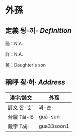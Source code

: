 # 外孫
## 定義 딍-끼- _Definition_
簡：N.A.

詳：N.A.

英：Daughter's son

## 稱呼 칑·허· _Address_

漢字/諺文 | 外孫
--- | ---
諺文 깐-뿐ˆ | 꽈-순·
台羅 Tâi-lô | guā-sun
戴字 Taiji | gua33soon1


